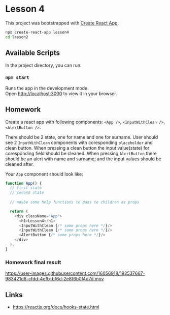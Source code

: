 # Lesson 4

This project was bootstrapped with [Create React App](https://github.com/facebook/create-react-app).

```bash
npx create-react-app lesson4
cd lesson2
```

## Available Scripts

In the project directory, you can run:

### `npm start`

Runs the app in the development mode.\
Open [http://localhost:3000](http://localhost:3000) to view it in your browser.

## Homework

Create a react app with following components: `<App />`, `<InputWithClean />`, `<AlertButton />`:

There should be 2 state, one for name and one for surname. 
User should see 2 `InputWithClean` components with coresponding `placeholder` and clean button.
When pressing a clean button the input value(state) for coresponding field should be cleaned.
When pressing `AlertButton` there should be an alert with name and surname; and the input values should be cleaned after.

Your `App` component should look like:

```js
function App() {
  // first state
  // second state
  
  // maybe some help functions to pass to children as props

  return (
    <div className="App">
      <h1>Lesson4</h1>
      <InputWithClean {/* some props here */}/>
      <InputWithClean {/* some props here */}/>
      <AlertButton {/* some props here */}/>
    </div>
  );
}

```

### Homework final result

https://user-images.githubusercontent.com/16056918/192537667-983421d6-cfdd-4efb-bf6d-2e8f6b0f4d7d.mov

## Links

- https://reactjs.org/docs/hooks-state.html
